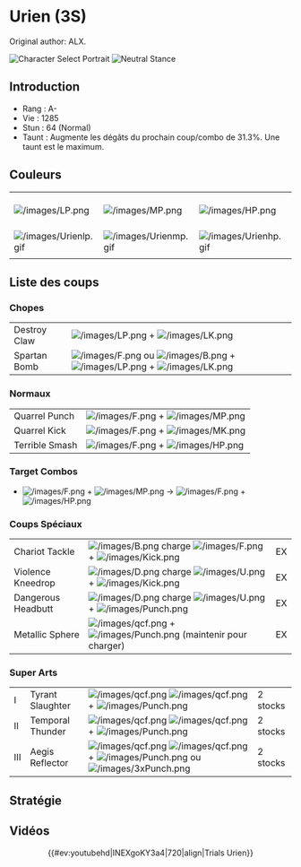 # Urien (3S)

Original author: ALX.

![Character Select
Portrait](/images/Urien3sport.gif "Character Select Portrait") ![Neutral
Stance](/images/Urien3s-stance.gif "Neutral Stance")

## Introduction

- Rang : A-
- Vie : 1285
- Stun : 64 (Normal)
- Taunt : Augmente les dégâts du prochain coup/combo de 31.3%. Une taunt
  est le maximum.

## Couleurs

|                                                |                                                |                                                |                                                |                                                |                                                |                                                                                                              |
|------------------------------------------------|------------------------------------------------|------------------------------------------------|------------------------------------------------|------------------------------------------------|------------------------------------------------|--------------------------------------------------------------------------------------------------------------|
| ![](/images/LP.png "/images/LP.png")           | ![](/images/MP.png "/images/MP.png")           | ![](/images/HP.png "/images/HP.png")           | ![](/images/LK.png "/images/LK.png")           | ![](/images/MK.png "/images/MK.png")           | ![](/images/HK.png "/images/HK.png")           | ![](/images/LP.png "/images/LP.png")![](/images/MK.png "/images/MK.png")![](/images/HP.png "/images/HP.png") |
| ![](/images/Urienlp.gif "/images/Urienlp.gif") | ![](/images/Urienmp.gif "/images/Urienmp.gif") | ![](/images/Urienhp.gif "/images/Urienhp.gif") | ![](/images/Urienlk.gif "/images/Urienlk.gif") | ![](/images/Urienmk.gif "/images/Urienmk.gif") | ![](/images/Urienhk.gif "/images/Urienhk.gif") | ![](/images/Urienlpmkhp.gif "/images/Urienlpmkhp.gif")                                                       |
|                                                |                                                |                                                |                                                |                                                |                                                |                                                                                                              |

## Liste des coups

### Chopes

|              |                                                                                                                                                        |
|--------------|--------------------------------------------------------------------------------------------------------------------------------------------------------|
| Destroy Claw | ![](/images/LP.png "/images/LP.png") + ![](/images/LK.png "/images/LK.png")                                                                            |
| Spartan Bomb | ![](/images/F.png "/images/F.png") ou ![](/images/B.png "/images/B.png") + ![](/images/LP.png "/images/LP.png") + ![](/images/LK.png "/images/LK.png") |

### Normaux

|                |                                                                           |
|----------------|---------------------------------------------------------------------------|
| Quarrel Punch  | ![](/images/F.png "/images/F.png") + ![](/images/MP.png "/images/MP.png") |
| Quarrel Kick   | ![](/images/F.png "/images/F.png") + ![](/images/MK.png "/images/MK.png") |
| Terrible Smash | ![](/images/F.png "/images/F.png") + ![](/images/HP.png "/images/HP.png") |

### Target Combos

- ![](/images/F.png "/images/F.png") +
  ![](/images/MP.png "/images/MP.png") -\>
  ![](/images/F.png "/images/F.png") +
  ![](/images/HP.png "/images/HP.png")

### Coups Spéciaux

|                    |                                                                                                                           |     |
|--------------------|---------------------------------------------------------------------------------------------------------------------------|-----|
| Chariot Tackle     | ![](/images/B.png "/images/B.png") charge ![](/images/F.png "/images/F.png") + ![](/images/Kick.png "/images/Kick.png")   | EX  |
| Violence Kneedrop  | ![](/images/D.png "/images/D.png") charge ![](/images/U.png "/images/U.png") + ![](/images/Kick.png "/images/Kick.png")   | EX  |
| Dangerous Headbutt | ![](/images/D.png "/images/D.png") charge ![](/images/U.png "/images/U.png") + ![](/images/Punch.png "/images/Punch.png") | EX  |
| Metallic Sphere    | ![](/images/qcf.png "/images/qcf.png") + ![](/images/Punch.png "/images/Punch.png") (maintenir pour charger)              | EX  |

### Super Arts

|     |                  |                                                                                                                                                                              |          |
|-----|------------------|------------------------------------------------------------------------------------------------------------------------------------------------------------------------------|----------|
| I   | Tyrant Slaughter | ![](/images/qcf.png "/images/qcf.png") ![](/images/qcf.png "/images/qcf.png") + ![](/images/Punch.png "/images/Punch.png")                                                   | 2 stocks |
| II  | Temporal Thunder | ![](/images/qcf.png "/images/qcf.png") ![](/images/qcf.png "/images/qcf.png") + ![](/images/Punch.png "/images/Punch.png")                                                   | 2 stocks |
| III | Aegis Reflector  | ![](/images/qcf.png "/images/qcf.png") ![](/images/qcf.png "/images/qcf.png") + ![](/images/Punch.png "/images/Punch.png") ou ![](/images/3xPunch.png "/images/3xPunch.png") | 2 stocks |

## Stratégie

## Vidéos

<center>

{{#ev:youtubehd\|INEXgoKY3a4\|720\|align\|Trials Urien}}

</center>
